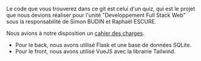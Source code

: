 Le code que vous trouverez dans ce git est celui d'un quiz, qui est le projet que nous devions réaliser pour l'unité "Developpement Full Stack Web" sous la responsabilité de Simon BUDIN et Raphaël ESCURE.

Nous avions à notre disposition un [cahier des charges](https://equable-dresser-d83.notion.site/E5-Projet-Quiz-Web-full-stack-03d37502a6b343329ca7cfdab6623f5c).

* Pour le back, nous avons utilisé Flask et une base de données SQLite. 
* Pour le front, nous avons utilisé VueJS avec la librairie Tailwind.
